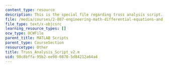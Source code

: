 ```yaml
---
content_type: resource
description: This is the special file regarding truss analysis script.
file: /media/courses/2-087-engineering-math-differential-equations-and-linear-algebra-fall-2014/98c8bffa95b2ee9808705d84212a64a4_Truss_Analysis_Script_v2.m
file_type: text/x-objcsrc
learning_resource_types: []
ocw_type: OCWFile
parent_title: MATLAB Scripts
parent_type: CourseSection
resourcetype: Other
title: Truss_Analysis_Script_v2.m
uid: 98c8bffa-95b2-ee98-0870-5d84212a64a4
---
```

